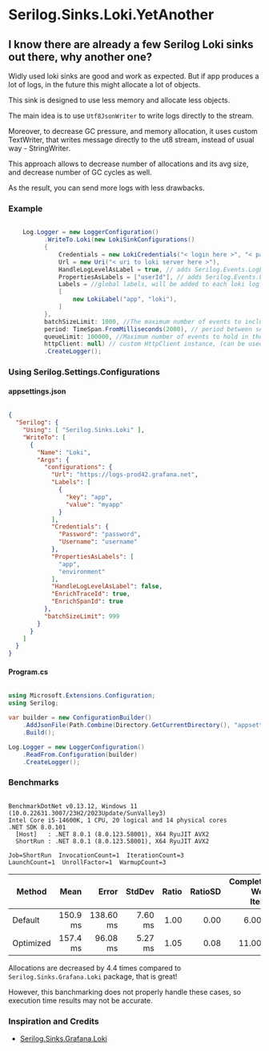 # Serilog.Sinks.Loki.YetAnother


## I know there are already a few Serilog Loki sinks out there, why another one?

Widly used loki sinks are good and work as expected. But if app produces a lot of logs, in the future this might allocate a lot of objects.

This sink is designed to use less memory and allocate less objects. 

The main idea is to use `Utf8JsonWriter` to write logs directly to the stream.

Moreover, to decrease GC pressure, and memory allocation, it uses custom TextWriter, that writes message directly to the ut8 stream,
instead of usual way - StringWriter. 

This approach allows to decrease number of allocations and its avg size, and decrease number of GC cycles as well.

As the result, you can send more logs with less drawbacks.


### Example

```csharp

    Log.Logger = new LoggerConfiguration()
          .WriteTo.Loki(new LokiSinkConfigurations()
          {
              Credentials = new LokiCredentials("< login here >", "< password here >"),
              Url = new Uri("< uri to loki server here >"),
              HandleLogLevelAsLabel = true, // adds Serilog.Events.LogEvent.Level as label (default is true)
              PropertiesAsLabels = ["userId"], // adds Serilog.Events.LogEvent.Properties as labels (default is empty)
              Labels = //global labels, will be added to each loki log message (default is empty)
              [
                  new LokiLabel("app", "loki"),
              ]
          },
          batchSizeLimit: 1000, //The maximum number of events to include in a single batch (default is 1000)
          period: TimeSpan.FromMilliseconds(2000), // period between sending batches to loki (default is 2000ms)
          queueLimit: 100000, //Maximum number of events to hold in the sink's internal queue, or null for an unbounded queue
          httpClient: null) // custom HttpClient instance, (can be used to set proxy, compression etc)
          .CreateLogger();

```

### Using Serilog.Settings.Configurations


#### appsettings.json
```json

{
  "Serilog": {
    "Using": [ "Serilog.Sinks.Loki" ],
    "WriteTo": [
      {
        "Name": "Loki",
        "Args": {
          "configurations": {
            "Url": "https://logs-prod42.grafana.net",
            "Labels": [
              {
                "key": "app",
                "value": "myapp"
              }
            ],
            "Credentials": {
              "Password": "password",
              "Username": "username"
            },
            "PropertiesAsLabels": [
              "app",
              "environment"
            ],
            "HandleLogLevelAsLabel": false,
            "EnrichTraceId": true,
            "EnrichSpanId": true
          },
          "batchSizeLimit": 999
        }
      }
    ]
  }
}

```

#### Program.cs
```csharp

using Microsoft.Extensions.Configuration;
using Serilog;

var builder = new ConfigurationBuilder()
    .AddJsonFile(Path.Combine(Directory.GetCurrentDirectory(), "appsettings.json"))
    .Build();

Log.Logger = new LoggerConfiguration()
    .ReadFrom.Configuration(builder)
    .CreateLogger();


```

### Benchmarks

```

BenchmarkDotNet v0.13.12, Windows 11 (10.0.22631.3007/23H2/2023Update/SunValley3)
Intel Core i5-14600K, 1 CPU, 20 logical and 14 physical cores
.NET SDK 8.0.101
  [Host]   : .NET 8.0.1 (8.0.123.58001), X64 RyuJIT AVX2
  ShortRun : .NET 8.0.1 (8.0.123.58001), X64 RyuJIT AVX2

Job=ShortRun  InvocationCount=1  IterationCount=3  
LaunchCount=1  UnrollFactor=1  WarmupCount=3  

```
| Method    | Mean     | Error     | StdDev  | Ratio | RatioSD | Completed Work Items | Lock Contentions | Allocated | Alloc Ratio |
|---------- |---------:|----------:|--------:|------:|--------:|---------------------:|-----------------:|----------:|------------:|
| Default   | 150.9 ms | 138.60 ms | 7.60 ms |  1.00 |    0.00 |               6.0000 |           1.0000 |   5.23 MB |        1.00 |
| Optimized | 157.4 ms |  96.08 ms | 5.27 ms |  1.05 |    0.08 |              11.0000 |           1.0000 |   1.18 MB |        0.23 |



Allocations are decreased by 4.4 times compared to `Serilog.Sinks.Grafana.Loki` package, that is great!

However, this banchmarking does not properly handle these cases, so execution time results may not be accurate.



### Inspiration and Credits

- [Serilog.Sinks.Grafana.Loki](https://github.com/serilog-contrib/serilog-sinks-grafana-loki)